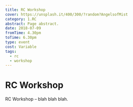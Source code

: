```yaml
---
title: RC Workshop
cover: https://unsplash.it/400/300/?random?AngelsofMist
category: 1.RC
abstract: Page abstract.
date: 2018-07-09
fromTime: 4.30pm
toTime: 6.30pm
type: event
cost: Variable
tags:
  - rc
  - workshop
---
```


# RC Workshop

RC Workshop – blah blah blah.
